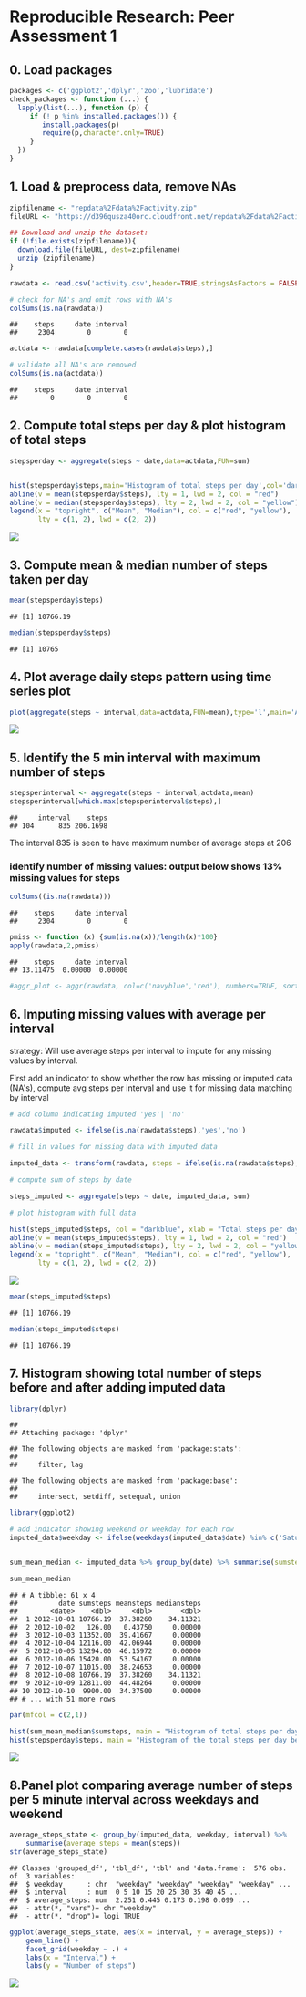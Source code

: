 # Reproducible Research: Peer Assessment 1

## 0. Load packages


```r
packages <- c('ggplot2','dplyr','zoo','lubridate')
check_packages <- function (...) {
  lapply(list(...), function (p) {
     if (! p %in% installed.packages()) {
        install.packages(p)
        require(p,character.only=TRUE)
     }
  })
}
```


## 1. Load & preprocess data, remove NAs


```r
zipfilename <- "repdata%2Fdata%2Factivity.zip"
fileURL <- "https://d396qusza40orc.cloudfront.net/repdata%2Fdata%2Factivity.zip"

## Download and unzip the dataset:
if (!file.exists(zipfilename)){
  download.file(fileURL, dest=zipfilename)
  unzip (zipfilename)
}  

rawdata <- read.csv('activity.csv',header=TRUE,stringsAsFactors = FALSE,colClasses = c('numeric','Date','numeric'))

# check for NA's and omit rows with NA's
colSums(is.na(rawdata))    
```

```
##    steps     date interval 
##     2304        0        0
```

```r
actdata <- rawdata[complete.cases(rawdata$steps),]

# validate all NA's are removed 
colSums(is.na(actdata))
```

```
##    steps     date interval 
##        0        0        0
```

## 2. Compute total steps per day & plot histogram of total steps


```r
stepsperday <- aggregate(steps ~ date,data=actdata,FUN=sum)


hist(stepsperday$steps,main='Histogram of total steps per day',col='darkblue',breaks=20)
abline(v = mean(stepsperday$steps), lty = 1, lwd = 2, col = "red")
abline(v = median(stepsperday$steps), lty = 2, lwd = 2, col = "yellow")
legend(x = "topright", c("Mean", "Median"), col = c("red", "yellow"), 
       lty = c(1, 2), lwd = c(2, 2))
```

![](PA1_template_files/figure-html/unnamed-chunk-3-1.png)<!-- -->


## 3. Compute mean & median number of steps taken per day


```r
mean(stepsperday$steps)
```

```
## [1] 10766.19
```

```r
median(stepsperday$steps)
```

```
## [1] 10765
```


## 4. Plot average daily steps pattern using time series plot


```r
plot(aggregate(steps ~ interval,data=actdata,FUN=mean),type='l',main='Average daily activity pattern',lwd=3)
```

![](PA1_template_files/figure-html/unnamed-chunk-5-1.png)<!-- -->


## 5. Identify the 5 min interval with maximum number of steps


```r
stepsperinterval <- aggregate(steps ~ interval,actdata,mean)
stepsperinterval[which.max(stepsperinterval$steps),]
```

```
##     interval    steps
## 104      835 206.1698
```

The interval 835 is seen to have maximum number of average steps at 206


### identify number of missing values: output below shows 13% missing values for steps 


```r
colSums((is.na(rawdata)))
```

```
##    steps     date interval 
##     2304        0        0
```

```r
pmiss <- function (x) {sum(is.na(x))/length(x)*100}
apply(rawdata,2,pmiss)
```

```
##    steps     date interval 
## 13.11475  0.00000  0.00000
```

```r
#aggr_plot <- aggr(rawdata, col=c('navyblue','red'), numbers=TRUE, sortVars=TRUE, #labels=names(data), cex.axis=.7, gap=3, ylab=c("Histogram of missing data","Pattern"))
```


## 6. Imputing missing values with average per interval

strategy: Will use average steps per interval to impute for any missing values by interval. 

First add an indicator to show whether the row has missing or imputed data (NA's), compute avg steps per interval and use it for missing data matching by interval  



```r
# add column indicating imputed 'yes'| 'no'

rawdata$imputed <- ifelse(is.na(rawdata$steps),'yes','no') 

# fill in values for missing data with imputed data

imputed_data <- transform(rawdata, steps = ifelse(is.na(rawdata$steps),stepsperinterval$steps[match(rawdata$interval,stepsperinterval$interval)],rawdata$steps))

# compute sum of steps by date

steps_imputed <- aggregate(steps ~ date, imputed_data, sum)

# plot histogram with full data

hist(steps_imputed$steps, col = "darkblue", xlab = "Total steps per day",main = "Total number of steps taken each day")
abline(v = mean(steps_imputed$steps), lty = 1, lwd = 2, col = "red")
abline(v = median(steps_imputed$steps), lty = 2, lwd = 2, col = "yellow")
legend(x = "topright", c("Mean", "Median"), col = c("red", "yellow"), 
       lty = c(1, 2), lwd = c(2, 2))
```

![](PA1_template_files/figure-html/unnamed-chunk-8-1.png)<!-- -->



```r
mean(steps_imputed$steps)
```

```
## [1] 10766.19
```

```r
median(steps_imputed$steps)
```

```
## [1] 10766.19
```


## 7. Histogram showing total number of steps before and after adding imputed data


```r
library(dplyr)
```

```
## 
## Attaching package: 'dplyr'
```

```
## The following objects are masked from 'package:stats':
## 
##     filter, lag
```

```
## The following objects are masked from 'package:base':
## 
##     intersect, setdiff, setequal, union
```

```r
library(ggplot2)

# add indicator showing weekend or weekday for each row
imputed_data$weekday <- ifelse(weekdays(imputed_data$date) %in% c('Saturday','Sunday'),'weekend','weekday') 


sum_mean_median <- imputed_data %>% group_by(date) %>% summarise(sumsteps = sum(steps), meansteps = mean(steps), mediansteps = median(steps))

sum_mean_median
```

```
## # A tibble: 61 x 4
##          date sumsteps meansteps mediansteps
##        <date>    <dbl>     <dbl>       <dbl>
##  1 2012-10-01 10766.19  37.38260    34.11321
##  2 2012-10-02   126.00   0.43750     0.00000
##  3 2012-10-03 11352.00  39.41667     0.00000
##  4 2012-10-04 12116.00  42.06944     0.00000
##  5 2012-10-05 13294.00  46.15972     0.00000
##  6 2012-10-06 15420.00  53.54167     0.00000
##  7 2012-10-07 11015.00  38.24653     0.00000
##  8 2012-10-08 10766.19  37.38260    34.11321
##  9 2012-10-09 12811.00  44.48264     0.00000
## 10 2012-10-10  9900.00  34.37500     0.00000
## # ... with 51 more rows
```

```r
par(mfcol = c(2,1))

hist(sum_mean_median$sumsteps, main = "Histogram of total steps per day after imputing missing data", xlab = "Steps", breaks = 16, col = "darkblue")
hist(stepsperday$steps, main = "Histogram of the total steps per day before imputing", xlab = "Steps", breaks = 16, col = "darkblue")
```

![](PA1_template_files/figure-html/unnamed-chunk-10-1.png)<!-- -->

## 8.Panel plot comparing average number of steps per 5 minute interval across weekdays and weekend



```r
average_steps_state <- group_by(imputed_data, weekday, interval) %>%
    summarise(average_steps = mean(steps))
str(average_steps_state)
```

```
## Classes 'grouped_df', 'tbl_df', 'tbl' and 'data.frame':	576 obs. of  3 variables:
##  $ weekday      : chr  "weekday" "weekday" "weekday" "weekday" ...
##  $ interval     : num  0 5 10 15 20 25 30 35 40 45 ...
##  $ average_steps: num  2.251 0.445 0.173 0.198 0.099 ...
##  - attr(*, "vars")= chr "weekday"
##  - attr(*, "drop")= logi TRUE
```

```r
ggplot(average_steps_state, aes(x = interval, y = average_steps)) +
    geom_line() + 
    facet_grid(weekday ~ .) + 
    labs(x = "Interval") + 
    labs(y = "Number of steps")
```

![](PA1_template_files/figure-html/unnamed-chunk-11-1.png)<!-- -->

